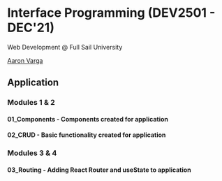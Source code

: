 # Interface Programming (DEV2501 - DEC'21)

Web Development @ Full Sail University

[Aaron Varga](https://www.iamaaronvarga.com)

## Application

### Modules 1 & 2

#### 01_Components - Components created for application

#### 02_CRUD - Basic functionality created for application

### Modules 3 & 4

#### 03_Routing - Adding React Router and useState to application
